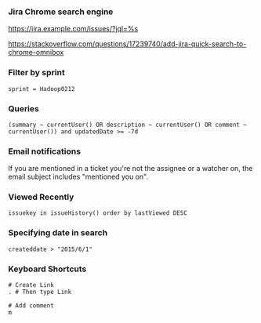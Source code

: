 ### Jira Chrome search engine

https://jira.example.com/issues/?jql=%s

https://stackoverflow.com/questions/17239740/add-jira-quick-search-to-chrome-omnibox


### Filter by sprint

```
sprint = Hadoop0212
```


### Queries

```
(summary ~ currentUser() OR description ~ currentUser() OR comment ~ currentUser()) and updatedDate >= -7d
```


### Email notifications

If you are mentioned in a ticket you're not the assignee or a watcher on, the email subject includes "mentioned you on".


### Viewed Recently

```
issuekey in issueHistory() order by lastViewed DESC
```


### Specifying date in search

```
createddate > "2015/6/1"
```


### Keyboard Shortcuts

```
# Create Link
. # Then type Link

# Add comment
m
```